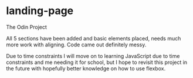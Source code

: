 # landing-page
The Odin Project

All 5 sections have been added and basic elements placed, needs much more work with aligning. Code came out definitely messy. 

Due to time constraints I will move on to learning JavaScript due to time constraints and me needing it for school, but I hope to 
revisit this project in the future with hopefully better knowledge on how to use flexbox. 
